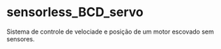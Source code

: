 # sensorless_BCD_servo
Sistema de controle de velociade e posição de um motor escovado sem sensores.
